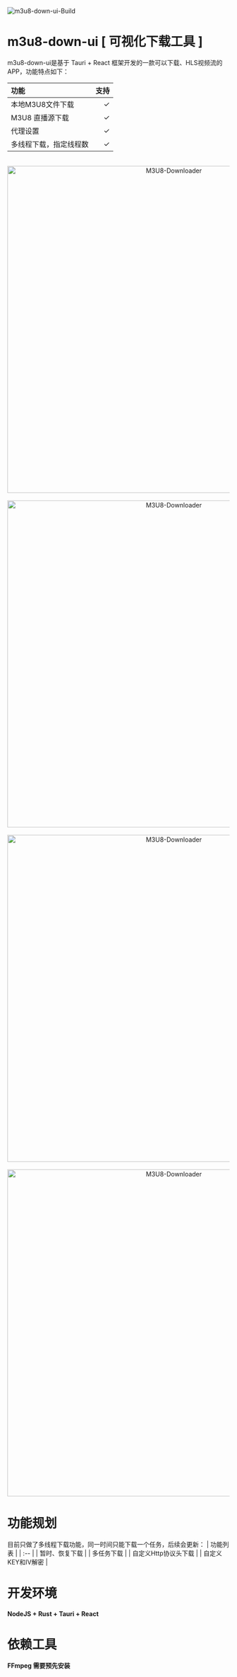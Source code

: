 
![m3u8-down-ui-Build](https://img.shields.io/github/workflow/status/heisir2014/M3U8-Downloader/M3U8-Downloader-Build?style=flat-square)

# m3u8-down-ui [ 可视化下载工具 ]
m3u8-down-ui是基于 Tauri + React 框架开发的一款可以下载、HLS视频流的APP，功能特点如下：

| 功能 | 支持 |
| :-- | --: |
| 本地M3U8文件下载 | ✓ |
| M3U8 直播源下载 | ✓ |
| 代理设置 | ✓ |
| 多线程下载，指定线程数 | ✓ |

<div align="center">
    <br>
    <img width="739" src="https://s3.bmp.ovh/imgs/2022/08/24/1e043014a8f4db1d.png" alt="M3U8-Downloader">
    <br>
    <br>
    <img width="739" src="https://s3.bmp.ovh/imgs/2022/08/24/804960505d78532a.png" alt="M3U8-Downloader">
    <br>
    <br>
    <img width="739" src="https://s3.bmp.ovh/imgs/2022/08/24/706bc17f3671f9d5.png" alt="M3U8-Downloader">
    <br>
    <br>
    <img width="739" src="https://s3.bmp.ovh/imgs/2022/08/24/6227c46283829488.png" alt="M3U8-Downloader">
    <br>
</div>

# 功能规划

目前只做了多线程下载功能，同一时间只能下载一个任务，后续会更新：
| 功能列表 |
| :-- | 
| 暂时、恢复下载  |
| 多任务下载 |
| 自定义Http协议头下载 |
| 自定义KEY和IV解密 |

# 开发环境
#### NodeJS + Rust + Tauri + React

# 依赖工具
#### FFmpeg 需要预先安装
